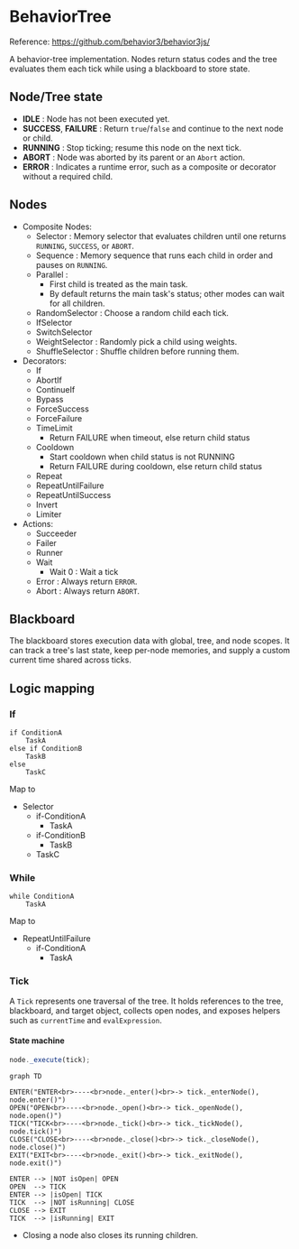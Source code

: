 # BehaviorTree

Reference: https://github.com/behavior3/behavior3js/

A behavior-tree implementation. Nodes return status codes and the
tree evaluates them each tick while using a blackboard to store state.


## Node/Tree state

- **IDLE** : Node has not been executed yet.
- **SUCCESS**, **FAILURE** : Return `true`/`false` and continue to the next
  node or child.
- **RUNNING** : Stop ticking; resume this node on the next tick.
- **ABORT** : Node was aborted by its parent or an `Abort` action.
- **ERROR** : Indicates a runtime error, such as a composite or decorator
  without a required child.

## Nodes

- Composite Nodes:
    - Selector : Memory selector that evaluates children until one returns
      `RUNNING`, `SUCCESS`, or `ABORT`.
    - Sequence : Memory sequence that runs each child in order and pauses on
      `RUNNING`.
    - Parallel :
        - First child is treated as the main task.
        - By default returns the main task's status; other modes can wait for
          all children.
    - RandomSelector : Choose a random child each tick.
    - IfSelector
    - SwitchSelector
    - WeightSelector : Randomly pick a child using weights.
    - ShuffleSelector : Shuffle children before running them.
- Decorators:
    - If
    - AbortIf
    - ContinueIf
    - Bypass
    - ForceSuccess
    - ForceFailure
    - TimeLimit
        - Return FAILURE when timeout, else return child status
    - Cooldown
        - Start cooldown when child status is not RUNNING
        - Return FAILURE during cooldown, else return child status
    - Repeat
    - RepeatUntilFailure
    - RepeatUntilSuccess
    - Invert
    - Limiter
- Actions:
    - Succeeder
    - Failer
    - Runner
    - Wait
        - Wait 0 : Wait a tick
    - Error : Always return `ERROR`.
    - Abort : Always return `ABORT`.

## Blackboard

The blackboard stores execution data with global, tree, and node scopes. It can
track a tree's last state, keep per-node memories, and supply a custom current
time shared across ticks.

## Logic mapping

### If

```
if ConditionA
    TaskA
else if ConditionB
    TaskB
else
    TaskC
```

Map to

- Selector
    - if-ConditionA
        - TaskA
    - if-ConditionB
        - TaskB   
    - TaskC

### While

```
while ConditionA
    TaskA
```

Map to

- RepeatUntilFailure
    - if-ConditionA
        - TaskA

### Tick

A `Tick` represents one traversal of the tree. It holds references to the tree,
blackboard, and target object, collects open nodes, and exposes helpers such as
`currentTime` and `evalExpression`.

#### State machine

```javascript
node._execute(tick);
```

```mermaid
graph TD

ENTER("ENTER<br>----<br>node._enter()<br>-> tick._enterNode(), node.enter()")
OPEN("OPEN<br>----<br>node._open()<br>-> tick._openNode(), node.open()")
TICK("TICK<br>----<br>node._tick()<br>-> tick._tickNode(), node.tick()")
CLOSE("CLOSE<br>----<br>node._close()<br>-> tick._closeNode(), node.close()")
EXIT("EXIT<br>----<br>node._exit()<br>-> tick._exitNode(), node.exit()")

ENTER --> |NOT isOpen| OPEN
OPEN  --> TICK
ENTER --> |isOpen| TICK
TICK  --> |NOT isRunning| CLOSE
CLOSE --> EXIT
TICK  --> |isRunning| EXIT
```

- Closing a node also closes its running children.